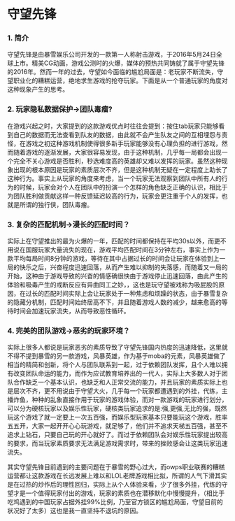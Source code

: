 # 守望先锋
### 1.	简介
守望先锋是由暴雪娱乐公司开发的一款第一人称射击游戏，于2016年5月24日全球上市。精美CG动画，游戏公测时的火爆，媒体的预热共同铸就了属于守望先锋的2016年。然而一年的过去，守望如今面临的尴尬局面是：老玩家不断流失，守望职业化的糟糕运营，绝地求生游戏的抢夺玩家。下面是从一个普通玩家的角度对这种现象产生的思考。
### 2.	玩家隐私数据保护->团队毒瘤?
在游戏兴起之时，大家提到的这款游戏优点时往往会提到：按住tab玩家只能够看到自己的数据而无法查看到队友的数据，由此就不会产生队友之间的互相埋怨与责怪，在游戏之初这种游戏机制使得很多新手玩家能够没有心理负担的进行游戏，然而随着游戏的逐渐发展，大家很容易发现，由于这种机制，几乎每一局都会出现一个完全不关心游戏是否胜利，秒选难度高的英雄却又难以发挥的玩家。虽然这种现象出现的根本原因是玩家的素质层次不齐，但是这种机制无疑在一定程度上助长了这种行为。事实上从玩家的角度来考虑，当一个玩家无法观察到团队中所有人的行为的时候，玩家会对个人在团队中的扮演一个怎样的角色缺乏正确的认识，相比于为团队胜利做贡献这样一种反馈延迟较高的行为，玩家会更注重于个人的发挥，也就是所谓的独行侠，团队毒瘤。

### 3.	复杂的匹配机制->漫长的匹配时间？
实际上在守望推出的最为火爆的一年，匹配的时间都保持在平均30s以外，而更不用说在国服玩家大量流失的现在，游戏平均匹配时间在3分钟左右，事实上作为一款平均每局时间8分钟的游戏，等待在其中占据过长的时间会让玩家在体验到上一局的快乐之后，兴奋程度迅速回落，从而产生难以抑制的失落感，而随着又一局的开始，这种由于游戏导致的兴奋的情感确很快由于游戏停止迅速回落，由此产生的体验和吸毒产生的戒断反应有异曲同工之妙，，这也是玩守望被戏称为吸屁股的原因，在过长的匹配时间实际上会让玩家处于一种焦虑和烦躁的状态，由于暴雪复杂的隐藏分机制，匹配时间始终居高不下，并且随着游戏人数的减少，越来愈高的等待时间会加速玩家流失，从而导致恶性循环。

### 4.	完美的团队游戏->恶劣的玩家环境？
实际上很多人都说是玩家恶劣的素质导致了守望先锋国内热度的迅速降低，这里就不得不提到暴雪的另一款游戏，风暴英雄，作为基于moba的元素，风暴英雄做了相当的精简和创新，将个人与团队联系到一起，过于依赖团队发挥，且个人难以拥有改变团队命运的能力，而作为应试教育培养出的一代人，实际上大多数人对于团队合作缺乏一个基本认识，也缺乏和人正常交流的能力，并且玩家的素质实际上也是层次不齐，更不用说由于守望大火，几乎每一个玩家都遭遇到的外挂，代练，主播炸鱼，种种的乱象直接作用于玩家的游戏体验，而对一款游戏的玩家进行划分，可以分为硬核玩家以及娱乐性玩家，硬核类玩家追求的是:强,更强,无比的强，既然玩这个游戏了就一定要上一次五百强，而娱乐型玩家基本只要能玩这个游戏，胜率五五开，大家一起开开心心玩游戏，就足够了，他们并不追求天梯五百强，甚至不追求上钻石，只要自己玩的开心就好了。而过于依赖团队会对娱乐性玩家提出较高的要求，而当玩家素质要求无法满足游戏需求时，带来的挫败感会让这类玩家迅速流失。

其实守望先锋目前遇到的主要问题在于暴雪的野心过大，而owps职业联赛的糟糕运营都让这款游戏在长远发展上难以和LOL老牌游戏相比拟，所谓的人气下滑其实是在过热的炒作后的理性回归，实际上从个人体验来看，少了很多外挂，代练的守望才是一个值得玩家付出的游戏，玩家的素质也在潜移默化中慢慢提升，（相比于吃鸡遇到的中国玩家占据外挂99%比例，乃至官方锁区的尴尬局面，守望目前的状况好了太多）这也是我一直坚持不退坑的原因。
